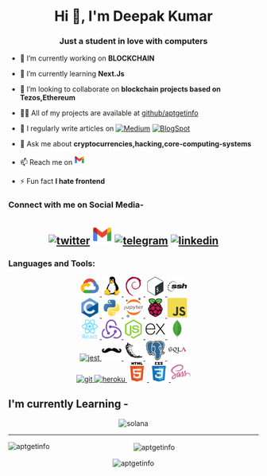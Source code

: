 <h1 align="center">Hi 👋, I'm Deepak Kumar</h1>
<h3 align="center">Just a student in love with computers</h3>



- 🔭 I’m currently working on **BLOCKCHAIN**

- 🌱 I’m currently learning **Next.Js**

- 👯 I’m looking to collaborate on **blockchain projects based on Tezos,Ethereum**

- 👨‍💻 All of my projects are available at [github/aptgetinfo](https://github.com/aptgetinfo)

- 📝 I regularly write articles on <a href="aptgetinfo.medium.com" alt="Medium"><img src='https://raw.githubusercontent.com/nativefier/nativefier-icons/gh-pages/files/medium.png' alt='Medium' height='25'></a> <a href="https://aptgetinfo.blogspot.com/" alt="Blogspot"><img src='https://www.blogger.com/img/logo_blogger_40px.png' alt='BlogSpot' height='25'></a>

- 💬 Ask me about **cryptocurrencies,hacking,core-computing-systems**

- 📫 Reach me on <a href="mailto:deepak.2002.02.16@gmail.com" alt="Contact me"><img src='https://raw.githubusercontent.com/nativefier/nativefier-icons/gh-pages/files/gmail.png' alt='Gmail' height='20'></a>

- ⚡ Fun fact **I hate frontend**


<h3 align="left">Connect with me on Social Media-</h3>
    <h2 align="center">
        <!--Twitter-->
           <a href="https://twitter.com/deepak_kumar216" alt="Twitter"><img src='https://raw.githubusercontent.com/nativefier/nativefier-icons/gh-pages/files/twitter.png' alt='twitter' height='40' width='40'></a>
        <!--Gmail-->
           <a href="mailto:deepak.2002.02.16@gmail.com" alt="Contact me"><img src='https://raw.githubusercontent.com/nativefier/nativefier-icons/gh-pages/files/gmail.png' alt='Gmail' height='40'></a>
         <!--Github-->
           <a href="https://t.me/kernel_panic0" alt="Telegram"><img src='http://www.vectorico.com/download/social_media/Telegram-Icon.png' alt='telegram' height='40'></a>
           <!--linkedin-->
          <a href="https://www.linkedin.com/in/deepak-kumar-1518b1195/" alt="Linkedin"><img src='https://media-exp3.licdn.com/dms/image/C4D0BAQGyOWvr4W0Pow/company-logo_200_200/0/1590003577120?e=1634169600&v=beta&t=H0Vws3lPMpnfAaOPM4DuO1yz0E9nfuFwI34YGyAr34o' alt='linkedin' height='40'></a>
    </h2>

<h3 align="left">Languages and Tools:</h3>
<p align="center">
  <a href="https://console.cloud.google.com/" target="_blank">
    <img
      src="https://raw.githubusercontent.com/devicons/devicon/master/icons/googlecloud/googlecloud-original.svg"
      alt="gcp"
      width="40"
      height="40"
    />
  </a>

  <a href="https://www.linux.org/" target="_blank">
    <img
      src="https://raw.githubusercontent.com/devicons/devicon/master/icons/linux/linux-original.svg"
      alt="linux"
      width="40"
      height="40"
    />
  </a>


  <a href="https://www.debian.org/" target="_blank">
    <img
      src="https://raw.githubusercontent.com/devicons/devicon/master/icons/debian/debian-original.svg"
      alt="debian"
      width="40"
      height="40"
    />
  </a>

  <a href="https://www.gnu.org/software/bash/" target="_blank">
    <img
      src="https://raw.githubusercontent.com/devicons/devicon/master/icons/bash/bash-original.svg"
      alt="bash"
      width="40"
      height="40"
    />
  </a>

  <a href="https://www.openssh.com/" target="_blank">
    <img
      src="https://raw.githubusercontent.com/devicons/devicon/master/icons/ssh/ssh-original-wordmark.svg"
      alt="ssh"
      width="40"
      height="40"
    />
  </a>
<br>

  <a href="https://www.cprogramming.com/" target="_blank">
    <img
      src="https://raw.githubusercontent.com/devicons/devicon/master/icons/c/c-original.svg"
      alt="c"
      width="40"
      height="40"
    />
  </a>


  <a href="https://www.python.org/" target="_blank">
    <img
      src="https://raw.githubusercontent.com/devicons/devicon/master/icons/python/python-original.svg"
      alt="python"
      width="40"
      height="40"
    />
  </a>

  <a href="https://jupyter.org/" target="_blank">
    <img
      src="https://raw.githubusercontent.com/devicons/devicon/master/icons/jupyter/jupyter-original-wordmark.svg"
      alt="jupyter"
      width="40"
      height="40"
    />
  </a>


  <a href="https://www.raspberrypi.org/" target="_blank">
    <img
      src="https://raw.githubusercontent.com/devicons/devicon/master/icons/raspberrypi/raspberrypi-original.svg"
      alt="raspberry-pi/"
      width="40"
      height="40"
    />
  </a>


  <a href="https://developer.mozilla.org/en-US/docs/Web/JavaScript" target="_blank">
    <img
      src="https://raw.githubusercontent.com/devicons/devicon/master/icons/javascript/javascript-original.svg"
      alt="javascript"
      width="40"
      height="40"
    />
  </a>
  <br>


  <a href="https://reactjs.org/" target="_blank">
    <img
      src="https://raw.githubusercontent.com/devicons/devicon/master/icons/react/react-original-wordmark.svg"
      alt="react"
      width="40"
      height="40"
    />
  </a>
  <a href="https://redux.js.org" target="_blank">
    <img
      src="https://raw.githubusercontent.com/devicons/devicon/master/icons/redux/redux-original.svg"
      alt="redux"
      width="40"
      height="40"
    />
  </a>




  <a href="https://nodejs.org" target="_blank">
    <img
      src="https://raw.githubusercontent.com/devicons/devicon/master/icons/nodejs/nodejs-original.svg"
      alt="nodejs"
      width="40"
      height="40"
    />
  </a>



   <a href="https://expressjs.com/" target="_blank">
    <img
      src="https://raw.githubusercontent.com/devicons/devicon/master/icons/express/express-original.svg"
      alt="expressjs"
      width="40"
      height="40"
    />
  </a>

  <a href="https://www.mongodb.com/" target="_blank">
    <img
      src="https://raw.githubusercontent.com/devicons/devicon/master/icons/mongodb/mongodb-original.svg"
      alt="mongodb"
      width="40"
      height="40"
    />
  </a>
  <br>

  <a href="https://jestjs.io" target="_blank">
    <img
      src="https://www.vectorlogo.zone/logos/jestjsio/jestjsio-icon.svg"
      alt="jest"
      width="40"
      height="40"
    />
  </a>


  <a href="https://handlebarsjs.com/" target="_blank">
    <img
      src="https://raw.githubusercontent.com/devicons/devicon/master/icons/handlebars/handlebars-original.svg"
      alt="handlebars"
      width="40"
      height="40"
    />
  </a>


  <a href="https://flask.palletsprojects.com/en/2.0.x/" target="_blank">
    <img
      src="https://raw.githubusercontent.com/devicons/devicon/master/icons/flask/flask-original.svg"
      alt="flask"
      width="40"
      height="40"
    />
  </a>


  <a href="https://www.postgresql.org/" target="_blank">
    <img
      src="https://raw.githubusercontent.com/devicons/devicon/master/icons/postgresql/postgresql-original.svg"
      alt="postgresql"
      width="40"
      height="40"
    />
  </a>

  <a href="https://www.sqlalchemy.org/" target="_blank">
    <img
      src="https://raw.githubusercontent.com/devicons/devicon/master/icons/sqlalchemy/sqlalchemy-original.svg"
      alt="sqlalchemy"
      width="40"
      height="40"
    />
  </a>


<br>

  <a href="https://git-scm.com/" target="_blank">
    <img
      src="https://www.vectorlogo.zone/logos/git-scm/git-scm-icon.svg"
      alt="git"
      width="40"
      height="40"
    />
  </a>
  <a href="https://heroku.com" target="_blank">
    <img
      src="https://www.vectorlogo.zone/logos/heroku/heroku-icon.svg"
      alt="heroku"
      width="40"
      height="40"
    />
  </a>


  <a href="https://www.w3.org/html/" target="_blank">
    <img
      src="https://raw.githubusercontent.com/devicons/devicon/master/icons/html5/html5-original-wordmark.svg"
      alt="html5"
      width="40"
      height="40"
    />
  </a>

  <a href="https://www.w3schools.com/css/" target="_blank">
    <img
      src="https://raw.githubusercontent.com/devicons/devicon/master/icons/css3/css3-original-wordmark.svg"
      alt="css3"
      width="40"
      height="40"
    />
  </a>


  <a href="https://sass-lang.com" target="_blank">
    <img
      src="https://raw.githubusercontent.com/devicons/devicon/master/icons/sass/sass-original.svg"
      alt="sass"
      width="40"
      height="40"
    />
  </a>
</p>







## I'm currently Learning -

<p align="center">
    <img
      src="https://www.bitprime.co.nz/wp-content/uploads/2020/06/solana-400x400.png"
       alt="solana"/>
</p>
    
***

<p>
  <img
    align="left"
    src="https://github-readme-stats.vercel.app/api/top-langs?username=aptgetinfo&show_icons=true&locale=en&langs_count=10&theme=radical"
    alt="aptgetinfo"
  />
</p>

<p align="center">
  <img
    align="center"
    src="https://github-readme-stats.vercel.app/api?username=aptgetinfo&show_icons=true&locale=en&theme=radical"
    alt="aptgetinfo"
  /> 

</p>


<p align="center">
   <img
    align="center"
    src="https://github-readme-streak-stats.herokuapp.com/?user=aptgetinfo&theme=radical"
    alt="aptgetinfo"
  />
</p>




